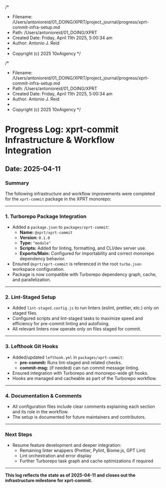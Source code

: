 /*
 * Filename: /Users/antonioreid/01_DOING/XPRT/project_journal/progress/xprt-commit-infra-setup.md
 * Path: /Users/antonioreid/01_DOING/XPRT
 * Created Date: Friday, April 11th 2025, 5:00:34 am
 * Author: Antonio J. Reid
 * 
 * Copyright (c) 2025 10xAigency
 */

/\*

- Filename: /Users/antonioreid/01_DOING/XPRT/project_journal/progress/xprt-commit-infra-setup.md
- Path: /Users/antonioreid/01_DOING/XPRT
- Created Date: Friday, April 11th 2025, 5:00:34 am
- Author: Antonio J. Reid
-
- Copyright (c) 2025 10xAigency
  \*/

# Progress Log: xprt-commit Infrastructure & Workflow Integration

## Date: 2025-04-11

### Summary

The following infrastructure and workflow improvements were completed for the `xprt-commit` package in the XPRT monorepo:

---

### 1. Turborepo Package Integration

- Added a `package.json` to `packages/xprt-commit`:
  - **Name:** `@xprt/xprt-commit`
  - **Version:** `0.1.0`
  - **Type:** `"module"`
  - **Scripts:** Added for linting, formatting, and CLI/dev server use.
  - **Exports/Main:** Configured for importability and correct monorepo dependency behavior.
- Ensured `@xprt/xprt-commit` is referenced in the root `turbo.json` workspace configuration.
- Package is now compatible with Turborepo dependency graph, cache, and parallelization.

---

### 2. Lint-Staged Setup

- Added `lint-staged.config.js` to run linters (eslint, prettier, etc.) only on staged files.
- Configured scripts and lint-staged tasks to maximize speed and efficiency for pre-commit linting and autofixing.
- All relevant linters now operate only on files staged for commit.

---

### 3. Lefthook Git Hooks

- Added/updated `lefthook.yml` in `packages/xprt-commit`:
  - **pre-commit:** Runs lint-staged and related checks.
  - **commit-msg:** (if needed) can run commit message linting.
- Ensured integration with Turborepo and monorepo-wide git hooks.
- Hooks are managed and cacheable as part of the Turborepo workflow.

---

### 4. Documentation & Comments

- All configuration files include clear comments explaining each section and its role in the workflow.
- The setup is documented for future maintainers and contributors.

---

### Next Steps

- Resume feature development and deeper integration:
  - Remaining linter wrappers (Prettier, Pylint, Biome.js, GPT Lint)
  - Lint orchestration and error display
  - Further Turborepo task graph and cache optimizations if required

---

**This log reflects the state as of 2025-04-11 and closes out the infrastructure milestone for xprt-commit.**
